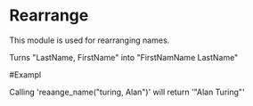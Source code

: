 Rearrange
===========


This module is used for rearranging names.

Turns "LastName, FirstName" into "FirstNamName LastName"

#Exampl

Calling 'reaange_name("turing, Alan")' will return '"Alan Turing"'
